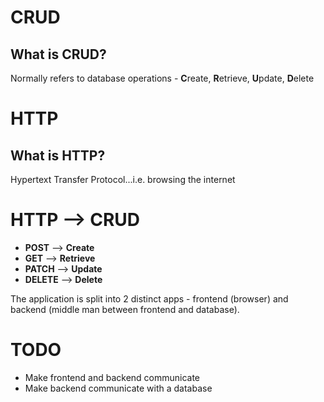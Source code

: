 # CRUD
## What is CRUD?
Normally refers to database operations - **C**reate, **R**etrieve, **U**pdate, **D**elete

# HTTP
## What is HTTP?
Hypertext Transfer Protocol...i.e. browsing the internet

# HTTP --> CRUD

* **POST** --> **Create**
* **GET** --> **Retrieve** 
* **PATCH** --> **Update** 
* **DELETE** --> **Delete**

The application is split into 2 distinct apps - frontend (browser) and backend (middle man between frontend and database).

# TODO
* Make frontend and backend communicate
* Make backend communicate with a database